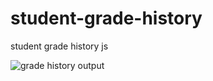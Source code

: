 # student-grade-history
 student grade history js
 
![grade history output](https://github.com/krupesh788/student-grade-history/assets/71176180/52e6b9de-7ddd-4db6-a91c-a8203a55d177)
